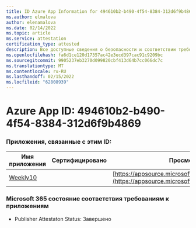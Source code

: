 ```yaml
---
title: ID Azure App Information for 494610b2-b490-4f54-8384-312d6f9b4869
ms.author: elmalova
author: elenamalova
ms.date: 02/14/2022
ms.topic: article
ms.service: attestation
certification_type: attested
description: Все доступные сведения о безопасности и соответствии требованиям для 494610b2-b490-4f54-8384-312d6f9b4869.
ms.openlocfilehash: fa6d1ce120d17357ac42e3ecd397cac91c9209bc
ms.sourcegitcommit: 9905237eb3270d099820cbf413d64b7cc066dc7c
ms.translationtype: MT
ms.contentlocale: ru-RU
ms.lasthandoff: 02/15/2022
ms.locfileid: "62808939"
---
```

# <a name="azure-app-id-494610b2-b490-4f54-8384-312d6f9b4869"></a>Azure App ID: 494610b2-b490-4f54-8384-312d6f9b4869


### <a name="apps-associated-with-this-id"></a>Приложения, связанные с этим ID:
| **Имя приложения** | **Сертифицировано** | **Просмотр в AppSource** |
|--------------|---------------|-----------------------|
| [Weekly10](https://docs.microsoft.com/microsoft-365-app-certification/forward/WA200001441) |  | [https://appsource.microsoft.com/product/office/WA200001441](https://appsource.microsoft.com/product/office/WA200001441) |

### <a name="microsoft-365-app-compliance-status"></a>Microsoft 365 состояние соответствия требованиям к приложениям
- Publisher Attestaton Status: Завершено
